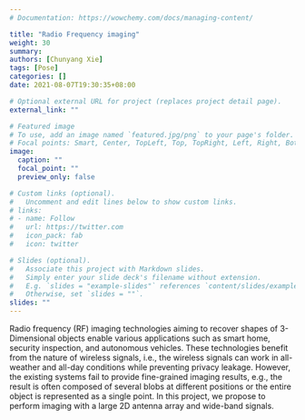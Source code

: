 ```yaml
---
# Documentation: https://wowchemy.com/docs/managing-content/

title: "Radio Frequency imaging"
weight: 30
summary: 
authors: [Chunyang Xie]
tags: [Pose]
categories: []
date: 2021-08-07T19:30:35+08:00

# Optional external URL for project (replaces project detail page).
external_link: ""

# Featured image
# To use, add an image named `featured.jpg/png` to your page's folder.
# Focal points: Smart, Center, TopLeft, Top, TopRight, Left, Right, BottomLeft, Bottom, BottomRight.
image: 
  caption: ""
  focal_point: ""
  preview_only: false

# Custom links (optional).
#   Uncomment and edit lines below to show custom links.
# links:
# - name: Follow
#   url: https://twitter.com
#   icon_pack: fab
#   icon: twitter

# Slides (optional).
#   Associate this project with Markdown slides.
#   Simply enter your slide deck's filename without extension.
#   E.g. `slides = "example-slides"` references `content/slides/example-slides.md`.
#   Otherwise, set `slides = ""`.
slides: ""
---
```


Radio frequency (RF) imaging technologies aiming to recover shapes of 3-Dimensional objects enable various applications such as smart home, security inspection, and autonomous vehicles. These technologies benefit from the nature of wireless signals, i.e., the wireless signals can work in all-weather and all-day conditions while preventing privacy leakage. However, the existing systems fail to provide fine-grained imaging results, e.g., the result is often composed of several blobs at different positions or the entire object is represented as a single point. In this project, we propose to perform imaging with a large 2D antenna array and wide-band signals. 
